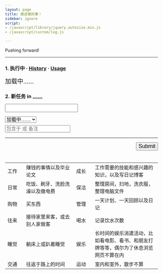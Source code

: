 ```yaml
---
layout: page
title: 做该做的事！
sidebar: ignore
script:
- /javascript/library/jquery.autosize.min.js
- /javascript/custom/log.js

---
```


Pushing forward!

---

<form id="form" method="GET" action="#">

<h3><strong>1. 执行中</strong>
&middot;
<a href="http://l.yuz.me/hist/" target="_blank">History</a>
&middot;
<a href="http://l.yuz.me/t/" target="_blank">Usage</a>
</h3>
<div id="doing" style="font-size:20px;">加载中……</div>

<h3><strong>2. 新任务</strong> in
<a href="https://docs.google.com/a/yuz.me/spreadsheets/d/1Ls3l7bvsyFznq73eSwJL7tkeAbV0PalBBnX0gQFn5DU/edit#gid=2010321559" id="place">……</a>
<br>
<input id="create" type="text" name="create" style="font-size:18px;margin-top:14px;">
<br>
<select id="recent" name="create" style="font-size:16px;margin-top:14px;">
<option selected value="">加载中……</option>
</select>
<br>
<input id="belong" type="text" name="comment" style="font-size:16px;margin-top:8px;color:green;" placeholder="包含于 或 备注">
</h3>

<hr>

<p id="send" style="text-align:right;">
<input type="submit" value="Submit" id="submit" style="font-size:18px;">
</p>
</form>

<table style="margin-top:40px;">
  <tbody>
    <tr>
        <td style="width:69px;">工作</td>
        <td style="width:245px;">赚钱的事情以及毕业论文</td>
        <td style="width:69px;">成长</td>
        <td style="width:336px;">工作需要的技能和感兴趣的知识，以及写日记博客</td>
    </tr>
    <tr>
        <td>日常</td>
        <td>吃饭、刷牙、洗脸洗澡以及缴电费</td>
        <td>保洁</td>
        <td>整理房间，扫地，洗衣服，整理电脑文件</td>
    </tr>
    <tr>
        <td>购物</td>
        <td>买东西</td>
        <td>管理</td>
        <td>一天计划、一天回顾以及日记</td>
    </tr>
    <tr>
        <td>往来</td>
        <td>接待家里来客，或去别人家做客</td>
        <td>喝水</td>
        <td>记录饮水次数</td>
    </tr>
    <tr>
        <td>睡觉</td>
        <td>躺床上或趴着睡觉</td>
        <td>娱乐</td>
        <td>长时间的娱乐消遣活动，比如看电影、看书、和朋友打牌等等，偶尔为了休息浏览网页不算在内</td>
    </tr>
    <tr>
        <td>交通</td>
        <td>往返于路上的时间</td>
        <td>运动</td>
        <td>室内和室外，散步不算</td>
    </tr>
  </tbody>
</table>



